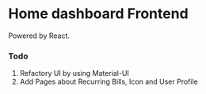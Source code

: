 # Home dashboard Frontend

Powered by React. 

### Todo
1. Refactory UI by using Material-UI
2. Add Pages about Recurring Bills, Icon and User Profile
